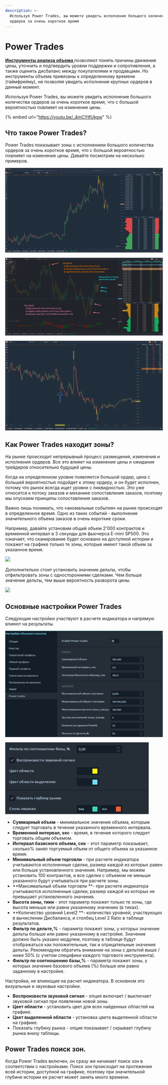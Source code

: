 ```yaml
---
description: >-
  Используя Power Trades, вы можете увидеть исполнение большого количества
  ордеров за очень короткое время
---
```


# Power Trades

[**Инструменты анализа объема** ](https://app.gitbook.com/@quantower/s/quantower-ru/\~/drafts/-MbaIEqkN7fJ8JCch2GG/analytics-panels/chart/volume-analysis-tools)позволяют понять причины движения цены, уточнить и подтвердить уровни поддержки и сопротивления, а также оценить дисбаланс между покупателями и продавцами. Но инструменты объема привязаны к определенному времени (таймфрейму), не позволяя увидеть исполнение крупных ордеров в данный момент.

Используя Power Trades, вы можете увидеть исполнение большого количества ордеров за очень короткое время, что с большой вероятностью повлияет на изменение цены.

{% embed url="https://youtu.be/_4mCYtfUkgw" %}

## Что такое  Power Trades?

Power Trades показывает зоны с исполнением большого количества ордеров за очень короткое время, что с большой вероятностью повлияет на изменение цены. Давайте посмотрим на несколько примеров.

![Инструмент Power Trades показывает огромные совершенные сделки за короткое время](../../.gitbook/assets/power-trades-4.png)

![Инструмент Power Trades](../../.gitbook/assets/power-trades-for-es.png)

![Power Trades  фьючерсы евро](../../.gitbook/assets/power-trades-on-euro-futures.png)

## Как Power Trades находит зоны?

На рынке происходит непрерывный процесс размещения, изменения и исполнения ордеров. Все это влияет на изменение цены и ожидания трейдеров относительно будущей цены.

Когда на определенном уровне появляется большой ордер, цена с большей вероятностью подойдет к этому ордеру, и он будет исполнен, потому что рынок всегда ищет уровни с ликвидностью. Это уже относится к потоку заказов и механике сопоставления заказов, поэтому мы опускаем принципы сопоставления заказов.

Важно лишь понимать, что «аномальные события» на рынке происходят в определенное время. Одно из таких событий - выполнение значительного объема заказов в очень короткие сроки.

Например, давайте установим общий объем 2'000 контрактов и временной интервал в 3 секунды для фьючерса E-mini SP500. Это означает, что сканирование будет основано на доступной истории и покажет на графике только те зоны, которые имеют такой объем за указанное время.

![](../../.gitbook/assets/screenshot\_45.png)

Дополнительно стоит установить значение дельты, чтобы отфильтровать зоны с односторонними сделками. Чем больше значение дельты, тем выше вероятность разворота цены.

![](../../.gitbook/assets/screenshot\_46.png)

## Основные настройки Power Trades

Следующие настройки участвуют в расчете индикатора и напрямую влияют на результаты.

![](../../.gitbook/assets/povertreid.jpg)

![](../../.gitbook/assets/povertreid2.jpg)

* **Суммарный объем** - минимальное значение объема, которым следует торговать в течение указанного временного интервала.
* **Временной интервал, sec** - время, в течение которого следует торговать общим объемом.
* **Интервал базисного объема, сек** - этот параметр показывает, сколько% занял торгуемый объем от общего объема за указанное время.
* **Минимальный объем торговли** - при расчете индикатора учитываются исполненные сделки, размер каждой из которых равен или больше установленного значения. Например, мы можем установить 100 контрактов, и все сделки с объемом не меньше указанного будут учитываться при расчете зоны.
* **Максимальный объем торговли **- при расчете индикатора учитываются исполненные сделки, размер каждой из которых не превышает установленного значения.
* **Высота зоны, тики** - этот параметр покажет только те зоны, где высота меньше или равна указанному значению (в тиках).
* **Количество уровней Level2 **- количество уровней, участвующих в вычислении Дисбаланса, и столбец Level 2 Ratio в таблице результатов.
* **Фильтр по дельте,%** - параметр покажет зоны, у которых значение дельты больше или равно указанному в настройке. Значение должно быть указано модулем, поэтому в таблице будут отображаться как положительные, так и отрицательные значения дельты. Рекомендуем обратить внимание на зоны с дельтой выше / ниже 50% (с учетом специфики каждого торгового инструмента).
* **Фильтр по соотношению базы,%** - параметр покажет зоны, у которых значение базового объема (%) больше или равно заданному в настройке.

Настройки, не влияющие на расчет индикатора. В основном это визуальные и звуковые настройки.

* **Воспроизвести звуковой сигнал** - опция включает / выключает звуковой сигнал при появлении новой зоны.
* **Цвет области** - установить цвет для всех найденных областей на графике.
* **Цвет выделенной области** - установка цвета выделенной области на графике.
* Показать глубину рынка - опция показывает / скрывает глубину рынка внизу таблицы.

## Power Trades поиск зон.

Когда Power Trades включен, он сразу же начинает поиск зон в соответствии с настройками. Поиск зон происходит на протяжении всей истории, доступной на графике, поэтому при значительной глубине истории ее расчет может занять много времени.

